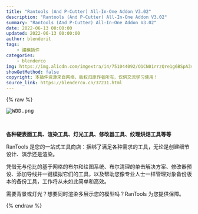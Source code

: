 ```yaml
---
title: "Rantools (And P-Cutter) All-In-One Addon V3.02"
description: "Rantools (And P-Cutter) All-In-One Addon V3.02"
summary: "Rantools (And P-Cutter) All-In-One Addon V3.02"
date: 2022-06-13 00:00:00
updated: 2022-06-13 00:00:00
author: blenderit
tags: 
    - 建模插件
categories:
    - blenderco
img: https://img.alicdn.com/imgextra/i4/751044092/O1CN01rrzQre1g6BSpA3sVY_!!751044092.png
showGetMethod: false
copyright: 本插件资源来自网络，版权归原作者所有，仅供交流学习使用！
source_link: https://blenderco.cn/37231.html
---
```


{% raw %}
<pre><img class="aligncenter" src="https://img.alicdn.com/imgextra/i4/751044092/O1CN01rrzQre1g6BSpA3sVY_!!751044092.png" alt="WDD.png"></pre><p> </p><div class="video_src"></div><p><b>各种硬表面工具、渲染工具、灯光工具、修改器工具、纹理烘焙工具等等</b></p><p>RanTools 是您的一站式工具商店：捆绑了满足各种需求的工具，无论是创建细节设计、演示还是渲染。</p><p>凭借无与伦比的基于网格的布尔和绘图系统、布尔清理的单击解决方案、修改器预设、添加导线并一键模拟它们的工具，以及帮助您像专业人士一样管理对象备份版本的备份工具，工作将从未如此简单和高效。</p><p>需要背景或灯光？想要同时渲染多展示您的模型吗？RanTools 为您提供保障。</p>
<div style="display: none">blenderco</div>
{% endraw %}